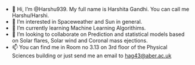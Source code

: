 - 👋 Hi, I’m @Harshu939. My full name is Harshita Gandhi. You can call me Harshu/Harshi.
- 👀 I’m interested in Spaceweather and Sun in general. 
- 🌱 I’m currently learning Machine Learning Algorithims. 
- 💞️ I’m looking to collaborate on Prediction and statistical models based on Solar flares, Solar wind and Coronal mass ejections.
- 📫 You can find me in Room no 3.13 on 3rd floor of the Physical Sciences building or just send me an email to hag43@aber.ac.uk

<!---
Harshu939/Harshu939 is a ✨ special ✨ repository because its `README.md` (this file) appears on your GitHub profile.
You can click the Preview link to take a look at your changes.
--->
